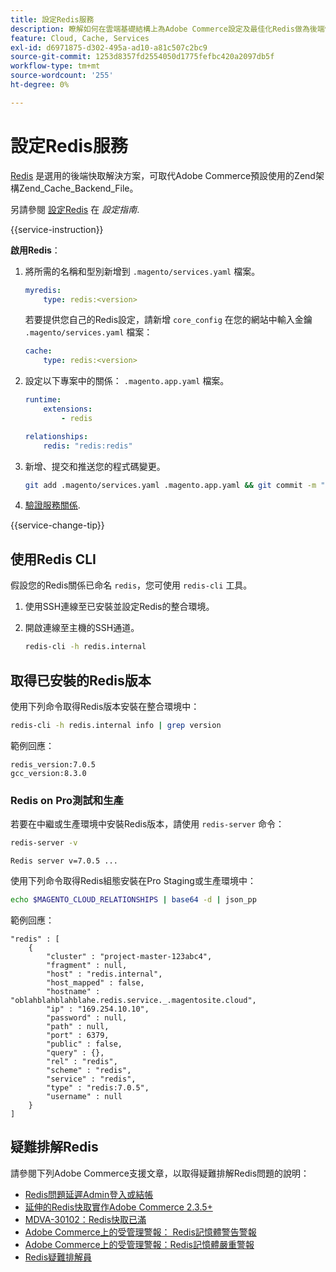 ```yaml
---
title: 設定Redis服務
description: 瞭解如何在雲端基礎結構上為Adobe Commerce設定及最佳化Redis做為後端快取解決方案。
feature: Cloud, Cache, Services
exl-id: d6971875-d302-495a-ad10-a81c507c2bc9
source-git-commit: 1253d8357fd2554050d1775fefbc420a2097db5f
workflow-type: tm+mt
source-wordcount: '255'
ht-degree: 0%

---
```


# 設定Redis服務

[Redis](https://redis.io) 是選用的後端快取解決方案，可取代Adobe Commerce預設使用的Zend架構Zend_Cache_Backend_File。

另請參閱 [設定Redis](https://experienceleague.adobe.com/docs/commerce-operations/configuration-guide/cache/redis/config-redis.html) 在 _設定指南_.

{{service-instruction}}

**啟用Redis**：

1. 將所需的名稱和型別新增到 `.magento/services.yaml` 檔案。

   ```yaml
   myredis:
       type: redis:<version>
   ```

   若要提供您自己的Redis設定，請新增 `core_config` 在您的網站中輸入金鑰 `.magento/services.yaml` 檔案：

   ```yaml
   cache:
       type: redis:<version>
   ```

1. 設定以下專案中的關係： `.magento.app.yaml` 檔案。

   ```yaml
   runtime:
       extensions:
           - redis
   
   relationships:
       redis: "redis:redis"
   ```

1. 新增、提交和推送您的程式碼變更。

   ```bash
   git add .magento/services.yaml .magento.app.yaml && git commit -m "Enable redis service" && git push origin <branch-name>
   ```

1. [驗證服務關係](services-yaml.md#service-relationships).

{{service-change-tip}}

## 使用Redis CLI

假設您的Redis關係已命名 `redis`，您可使用 `redis-cli` 工具。

1. 使用SSH連線至已安裝並設定Redis的整合環境。

1. 開啟連線至主機的SSH通道。

   ```bash
   redis-cli -h redis.internal
   ```

## 取得已安裝的Redis版本

使用下列命令取得Redis版本安裝在整合環境中：

```bash
redis-cli -h redis.internal info | grep version
```

範例回應：

```terminal
redis_version:7.0.5
gcc_version:8.3.0
```

### Redis on Pro測試和生產

若要在中繼或生產環境中安裝Redis版本，請使用 `redis-server` 命令：

```bash
redis-server -v
```

```terminal
Redis server v=7.0.5 ...
```

使用下列命令取得Redis組態安裝在Pro Staging或生產環境中：

```bash
echo $MAGENTO_CLOUD_RELATIONSHIPS | base64 -d | json_pp
```

範例回應：

```terminal
"redis" : [
    {
        "cluster" : "project-master-123abc4",
        "fragment" : null,
        "host" : "redis.internal",
        "host_mapped" : false,
        "hostname" : "oblahblahblahblahe.redis.service._.magentosite.cloud",
        "ip" : "169.254.10.10",
        "password" : null,
        "path" : null,
        "port" : 6379,
        "public" : false,
        "query" : {},
        "rel" : "redis",
        "scheme" : "redis",
        "service" : "redis",
        "type" : "redis:7.0.5",
        "username" : null
    }
]
```

## 疑難排解Redis

請參閱下列Adobe Commerce支援文章，以取得疑難排解Redis問題的說明：

- [Redis問題延遲Admin登入或結帳](https://experienceleague.adobe.com/docs/commerce-knowledge-base/kb/troubleshooting/miscellaneous/redis-issue-delay-magento-admin-login-or-checkout.html)
- [延伸的Redis快取實作Adobe Commerce 2.3.5+](https://experienceleague.adobe.com/docs/commerce-operations/implementation-playbook/best-practices/planning/redis-service-configuration.html)
- [MDVA-30102：Redis快取已滿](https://experienceleague.adobe.com/docs/commerce-knowledge-base/kb/support-tools/patches/v1-0-6/mdva-30102-magento-patch-redis-cache-getting-full.html)
- [Adobe Commerce上的受管理警報： Redis記憶體警告警報](https://experienceleague.adobe.com/docs/commerce-knowledge-base/kb/support-tools/managed-alerts/managed-alerts-on-magento-commerce-redis-memory-warning-alert.html)
- [Adobe Commerce上的受管理警報：Redis記憶體嚴重警報](https://experienceleague.adobe.com/docs/commerce-knowledge-base/kb/support-tools/managed-alerts/managed-alerts-on-magento-commerce-redis-memory-critical-alert.html)
- [Redis疑難排解員](https://experienceleague.adobe.com/docs/commerce-knowledge-base/kb/troubleshooting/miscellaneous/redis-troubleshooter.html)

